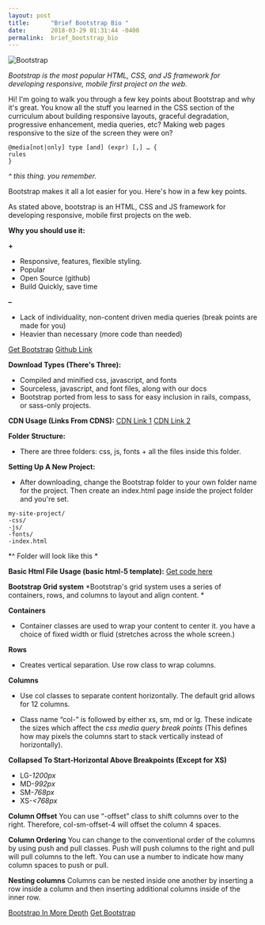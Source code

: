 ```yaml
---
layout: post
title:      "Brief Bootstrap Bio "
date:       2018-03-29 01:31:44 -0400
permalink:  brief_bootstrap_bio
---
```


![Bootstrap](http://www.unixstickers.com/image/cache/data/stickers/bootstrap/bootstrap.sh-340x340.png)

*Bootstrap is the most popular HTML, CSS, and JS framework for developing responsive, mobile first project on the web.*

Hi! I'm going to walk you through a few key points about Bootstrap and why it's great. You know all the stuff you learned in the CSS section of the curriculum about building responsive layouts, graceful degradation, progressive enhancement, media queries, etc? Making web pages responsive to the size of the screen they were on? 

```
@media[not|only] type [and] (expr) [,] … {
rules
}
```

*^ this thing. you remember.*

Bootstrap makes it all a lot easier for you. Here's how in a few key points. 

As stated above, bootstrap is an HTML, CSS and JS framework for developing responsive, mobile first projects on the web.

**Why you should use it:**

**+**
* Responsive, features, flexible styling.
* Popular
* Open Source (github)
* Build Quickly, save time 

**–**
* Lack of individuality, non-content driven media      queries (break points are made for you)
* Heavier than necessary (more code than needed)

[Get Bootstrap](http://www.getbootstrap.com)
[Github Link](http://www.github.com/twbs/bootstrap)

**Download Types (There's Three):**
* Compiled and minified css, javascript, and fonts
* Sourceless, javascript, and font files, along with our docs
* Bootstrap ported from less to sass for easy inclusion in rails, compass, or sass-only projects.

**CDN Usage (Links From CDNS):**
[CDN Link 1](http://www.bootstrapcdn.com)
[CDN Link 2](http://www.cdnjs.com/libraries/twitter-bootstrap)

**Folder Structure:**
* There are three folders: css, js, fonts + all the files inside this folder.

**Setting Up A New Project:**
* After downloading, change the Bootstrap folder to your own folder name for the project. Then create an index.html page inside the project folder and you're set.

```
my-site-project/
-css/
-js/
-fonts/
-index.html
```

*^ Folder will look like this *

**Basic Html File Usage (basic html-5 template):**
[Get code here](http://getboostrap.com/getting-started/#template)


**Bootstrap Grid system**
*Bootstrap's grid system uses a series of containers, rows, and columns to layout and align content. *

**Containers**
* Container classes are used to wrap your content to center it. you have a choice of fixed width or fluid (stretches across the whole screen.) 

**Rows**
* Creates vertical separation. Use row class to wrap columns.

**Columns**
* Use col classes to separate content horizontally. The default grid allows for 12 columns.

* Class name “col-” is followed by either xs, sm, md or lg. These indicate the sizes which affect the *css media query break points* (This defines how may pixels the columns start to stack vertically instead of horizontally).


**Collapsed To Start-Horizontal Above Breakpoints (Except for XS)**
* LG-*1200px*
* MD-*992px*
* SM-*768px*
* XS-*<768px*

**Column Offset**
You can use “-offset” class to shift columns over to the right. Therefore, col-sm-offset-4 will offset the column 4 spaces. 

**Column Ordering**
You can change to the conventional order of the columns by using push and pull classes. Push will push columns to the right and pull will pull columns to the left. You can use a number to indicate how many column spaces to push or pull.

**Nesting columns**
Columns can be nested inside one another by inserting a row inside a column and then inserting additional columns inside of the inner row.


[Bootstrap In More Depth](http://http://instruction.learn.co/student/video_lectures#/221)
[Get Bootstrap](https://getbootstrap.com/)







